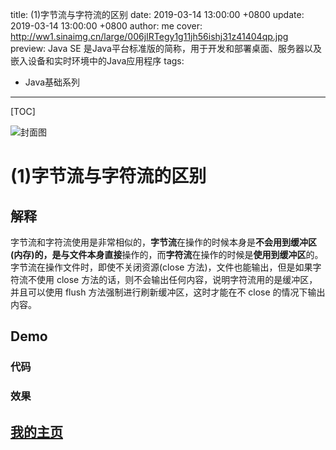 title:  (1)字节流与字符流的区别
date: 2019-03-14 13:00:00 +0800
update: 2019-03-14 13:00:00 +0800
author: me
cover: http://ww1.sinaimg.cn/large/006jIRTegy1g11jh56ishj31z41404qp.jpg
preview:  Java SE 是Java平台标准版的简称，用于开发和部署桌面、服务器以及嵌入设备和实时环境中的Java应用程序
tags:

  -  Java基础系列

---



[TOC]

![封面图]()

# (1)字节流与字符流的区别

## 解释

字节流和字符流使用是非常相似的，**字节流**在操作的时候本身是**不会用到缓冲区(内存)**的，是与文件本身**直接**操作的，而**字符流**在操作的时候是**使用到缓冲区**的。字节流在操作文件时，即使不关闭资源(close 方法)，文件也能输出，但是如果字符流不使用 close 方法的话，则不会输出任何内容，说明字符流用的是缓冲区，并且可以使用 flush 方法强制进行刷新缓冲区，这时才能在不 close 的情况下输出内容。

## Demo

### 代码

### 效果

## [我的主页](https://suveng.github.io/blog/)
